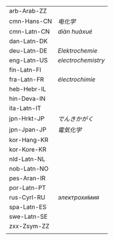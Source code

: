 | | |
|-|-|
| arb-Arab-ZZ |  |
| cmn-Hans-CN | _电化学_ |
| cmn-Latn-CN | _diàn huàxué_ |
| dan-Latn-DK |  |
| deu-Latn-DE | _Elektrochemie_ |
| eng-Latn-US | _electrochemistry_ |
| fin-Latn-FI |  |
| fra-Latn-FR | _électrochimie_ |
| heb-Hebr-IL |  |
| hin-Deva-IN |  |
| ita-Latn-IT |  |
| jpn-Hrkt-JP | _でんきかがく_ |
| jpn-Jpan-JP | _電気化学_ |
| kor-Hang-KR |  |
| kor-Kore-KR |  |
| nld-Latn-NL |  |
| nob-Latn-NO |  |
| pes-Aran-IR |  |
| por-Latn-PT |  |
| rus-Cyrl-RU | _электрохи́мия_ |
| spa-Latn-ES |  |
| swe-Latn-SE |  |
| zxx-Zsym-ZZ |  |
|  |  |